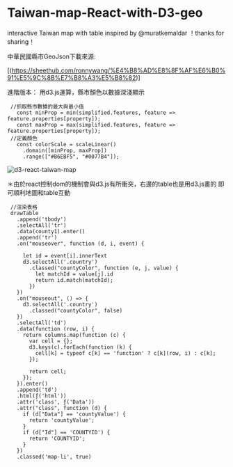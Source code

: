 # Taiwan-map-React-with-D3-geo
interactive Taiwan map with table
inspired by @muratkemaldar ！thanks for sharing！

中華民國縣市GeoJson下載來源:

[(https://sheethub.com/ronnywang/%E4%B8%AD%E8%8F%AF%E6%B0%91%E5%9C%8B%E7%B8%A3%E5%B8%82)]


        
        
 進階版本：
 用d3.js運算，縣市顏色以數據深淺顯示
 
 ```
  //抓取縣市數據的最大與最小值
    const minProp = min(simplified.features, feature => feature.properties[property]);
    const maxProp = max(simplified.features, feature => feature.properties[property]);
  //定義顏色
    const colorScale = scaleLinear()
      .domain([minProp, maxProp])
      .range(["#B6EBF5", "#0077B4"]);
```

![d3-react-taiwan-map](https://user-images.githubusercontent.com/66729413/127157091-6b3b2904-967b-447b-a997-1744ea237816.gif)

＊由於react控制dom的機制會與d3.js有所衝突，右邊的table也是用d3.js畫的
即可順利地圖和table互動 

 
 ```
  //渲染表格
  drawTable
    .append('tbody')
    .selectAll('tr')
    .data(county1).enter()
    .append('tr')
    .on("mouseover", function (d, i, event) {

      let id = event[i].innerText
      d3.selectAll('.country')
        .classed("countyColor", function (e, j, value) {
          let matchId = value[j].id
          return id.match(matchId);
        })
    })
    .on("mouseout", () => {
      d3.selectAll('.country')
        .classed("countyColor", false)
    })
    .selectAll('td')
    .data(function (row, i) {
      return columns.map(function (c) {
        var cell = {};
        d3.keys(c).forEach(function (k) {
          cell[k] = typeof c[k] == 'function' ? c[k](row, i) : c[k];
        });

        return cell;
      });
    }).enter()
    .append('td')
    .html(ƒ('html'))
    .attr('class', ƒ('Data'))
    .attr("class", function (d) {
      if (d["Data"] == 'countyValue') {
        return 'countyValue';
      }
      if (d["Id"] == 'COUNTYID') {
        return 'COUNTYID';
      }
    })
    .classed('map-li', true)
  
 ```


